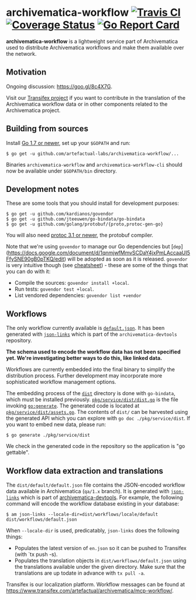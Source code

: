 # archivematica-workflow [![Travis CI](https://travis-ci.org/artefactual-labs/archivematica-workflow.svg?branch=master)](https://travis-ci.org/artefactual-labs/archivematica-workflow) [![Coverage Status](https://coveralls.io/repos/artefactual-labs/archivematica-workflow/badge.svg?branch=master&service=github)](https://coveralls.io/github/artefactual-labs/archivematica-workflow?branch=master) [![Go Report Card](https://goreportcard.com/badge/artefactual-labs/archivematica-workflow)](https://goreportcard.com/report/artefactual-labs/archivematica-workflow)

**archivematica-workflow** is a lightweight service part of Archivematica used to distribute Archivematica workflows and make them available over the network.

## Motivation

Ongoing discussion: https://goo.gl/8c4X7G.

Visit our [Transifex project](https://www.transifex.com/artefactual/archivematica/dashboard/) if you want to contribute in the translation of the Archivematica workflow data or in other components related to the Archivematica project.

## Building from sources

Install [Go 1.7 or newer](https://golang.org/dl/), set up your `$GOPATH` and run:

    $ go get -u github.com/artefactual-labs/archivematica-workflow/...

Binaries `archivematica-workflow` and `archivematica-workflow-cli` should now be available under `$GOPATH/bin` directory.

## Development notes

These are some tools that you should install for development purposes:

    $ go get -u github.com/kardianos/govendor
    $ go get -u github.com/jteeuwen/go-bindata/go-bindata
    $ go get -u github.com/golang/protobuf/{proto,protoc-gen-go}

You will also need [protoc 3.1 or newer](https://github.com/google/protobuf/releases), the protobuf compiler.

Note that we're using `govendor` to manage our Go dependencies but [`dep`] (https://docs.google.com/document/d/1qnmjwfMmvSCDaY4jxPmLAccaaUI5FfySNE90gB0pTKQ/edit) will be adopted as soon as it is released. `govendor` is very intuitive though (see [cheatsheet](https://github.com/kardianos/govendor/wiki/Govendor-CheatSheet)) - these are some of the things that you can do with it:

- Compile the sources: `govendor install +local`.
- Run tests: `govendor test +local`.
- List vendored dependencies: `govendor list +vendor`

## Workflows

The only workflow currently available is [`default.json`](dist/default.json). It has been generated with [`json-links`](https://github.com/artefactual/archivematica-devtools/commit/147141fec86a14dd0585129dfb99f48134142548) which is part of the `archivematica-devtools` repository.

**The schema used to encode the workflow data has not been specified yet. We're investigating better ways to do this, like linked data.**

Workflows are currently embedded into the final binary to simplify the distribution process. Further development may incorporate more sophisticated workflow management options.

The embedding process of the [`dist`](dist/) directory is done with `go-bindata`, which must be installed previously. [`pkg/service/dist/dist.go`](pkg/service/dist/dist.go) is the file invoking [`go:generate`](https://blog.golang.org/generate). The generated code is located at [`pkg/service/dist/assets.go`](pkg/service/dist/assets.go). The contents of `dist/` can be harvested using the generated API which you can explore with `go doc ./pkg/service/dist`. If you want to embed new data, please run:

    $ go generate ./pkg/service/dist

We check in the generated code in the repository so the application is "go gettable".

## Workflow data extraction and translations

The `dist/default/default.json` file contains the JSON-encoded workflow data available in Archivematica (`qa/1.x` branch). It is generated with [`json-links`](https://github.com/artefactual/archivematica-devtools/commit/147141fec86a14dd0585129dfb99f48134142548) which is part of [archivematica-devtools](https://github.com/artefactual/archivematica-devtools). For example, the following command will encode the workflow database existing in your database:

    $ am json-links --locale-dir=dist/workflows/locale/default dist/workflows/default.json

When `--locale-dir` is used, predicatably, `json-links` does the following things:

- Populates the latest version of `en.json` so it can be pushed to Transifex (with `tx push -s).
- Populates the translation objects in `dist/workflows/default.json` using the translations available under the given directory. Make sure that the translations are up todate in advance with `tx pull -a`.

Transifex is our localization platform. Workflow messages can be found at https://www.transifex.com/artefactual/archivematica/mcp-workflow/.
